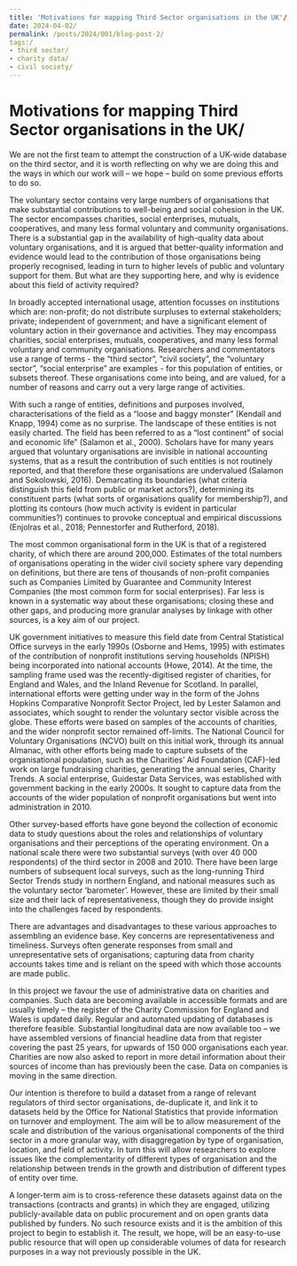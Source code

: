 ```yaml
---
title: 'Motivations for mapping Third Sector organisations in the UK'/
date: 2024-04-02/
permalink: /posts/2024/001/blog-post-2/
tags:/
- third sector/
- charity data/
- civil society/
---
```


# Motivations for mapping Third Sector organisations in the UK/

We are not the first team to attempt the construction of a UK-wide database on the third sector, and it is worth reflecting on why we are doing this and the ways in which our work will – we hope – build on some previous efforts to do so.  

The voluntary sector contains very large numbers of organisations that make substantial contributions to well-being and social cohesion in the UK. The sector encompasses charities, social enterprises, mutuals, cooperatives, and many less formal voluntary and community organisations. There is a substantial gap in the availability of high-quality data about voluntary organisations, and it is argued that better-quality information and evidence would lead to the contribution of those organisations being properly recognised, leading in turn to higher levels of public and voluntary support for them. But what are they supporting here, and why is evidence about this field of activity required?  

In broadly accepted international usage, attention focusses on institutions which are: non-profit; do not distribute surpluses to external stakeholders;  private;  independent of government; and have a significant element of voluntary action in their governance and activities. They may encompass charities, social enterprises, mutuals, cooperatives, and many less formal voluntary and community organisations. Researchers and commentators use a range of terms - the “third sector”, “civil society”, the “voluntary sector”, “social enterprise” are examples - for this population of entities, or subsets thereof. These organisations come into being, and are valued, for a number of reasons and carry out a very large range of activities.  

With such a range of entities, definitions and purposes involved, characterisations of the field as a “loose and baggy monster” (Kendall and Knapp, 1994) come as no surprise.  The landscape of these entities is not easily charted. The field has been referred to as a “lost continent” of social and economic life” (Salamon et al., 2000). Scholars have for many years argued that voluntary organisations are invisible in national accounting systems, that as a result the contribution of such entities is not routinely reported, and that therefore these organisations are undervalued (Salamon and Sokolowski, 2016). Demarcating its boundaries (what criteria distinguish this field from public or market actors?), determining its constituent parts (what sorts of organisations qualify for membership?), and plotting its contours (how much activity is evident in particular communities?) continues to provoke conceptual and empirical discussions (Enjolras et al., 2018; Pennestorfer and Rutherford, 2018).  

 

The most common organisational form in the UK is that of a registered charity, of which there are around 200,000. Estimates of the total numbers of organisations operating in the wider civil society sphere vary depending on definitions, but there are tens of thousands of non-profit companies such as Companies Limited by Guarantee and Community Interest Companies (the most common form for social enterprises). Far less is known in a systematic way about these organisations; closing these and other gaps, and producing more granular analyses by linkage with other sources, is a key aim of our project.  

UK government initiatives to measure this field date from Central Statistical Office surveys in the early 1990s (Osborne and Hems, 1995) with estimates of the contribution of nonprofit institutions serving households (NPISH) being incorporated into national accounts (Howe, 2014). At the time, the sampling frame used was the recently-digitised register of charities, for England and Wales, and the Inland Revenue for Scotland. In parallel, international efforts were getting under way in the form of the Johns Hopkins Comparative Nonprofit Sector Project, led by Lester Salamon and associates, which sought to render the voluntary sector visible across the globe. These efforts were based on samples of the accounts of charities, and the wider nonprofit sector remained off-limits. The National Council for Voluntary Organisations (NCVO) built on this initial work, through its annual Almanac, with other efforts being made to capture subsets of the organisational population, such as the Charities’ Aid Foundation (CAF)-led work on large fundraising charities, generating the annual series, Charity Trends. A social enterprise, Guidestar Data Services, was established with government backing in the early 2000s. It sought to capture data from the accounts of the wider population of nonprofit organisations but went into administration in 2010.  

Other survey-based efforts have gone beyond the collection of economic data to study questions about the roles and relationships of voluntary organisations and their perceptions of the operating environment. On a national scale there were two substantial surveys (with over 40 000 respondents) of the third sector in 2008 and 2010. There have been large numbers of subsequent local surveys, such as the long-running Third Sector Trends study in northern England, and national measures such as the voluntary sector ‘barometer’.  However, these are limited by their small size and their lack of representativeness, though they do provide insight into the challenges faced by respondents.  

There are advantages and disadvantages to these various approaches to assembling an evidence base. Key concerns are representativeness and timeliness. Surveys often generate responses from small and unrepresentative sets of organisations; capturing data from charity accounts takes time and is reliant on the speed with which those accounts are made public.  

In this project we favour the use of administrative data on charities and companies. Such data are becoming available in accessible formats and are usually timely – the register of the Charity Commission for England and Wales is updated daily. Regular and automated updating of databases is therefore feasible. Substantial longitudinal data are now available too – we have assembled versions of financial headline data from that register covering the past 25 years, for upwards of 150 000 organisations each year. Charities are now also asked to report in more detail information about their sources of income than has previously been the case. Data on companies is moving in the same direction.  

Our intention is therefore to build a dataset from a range of relevant regulators of third sector organisations, de-duplicate it, and link it to datasets held by the Office for National Statistics that provide information on turnover and employment. The aim will be to allow measurement of the scale and distribution of the various organisational components of the third sector in a more granular way, with disaggregation by type of organisation, location, and field of activity. In turn this will allow researchers to explore issues like the complementarity of different types of organisation and the relationship between trends in the growth and distribution of different types of entity over time.  

A longer-term aim is to cross-reference these datasets against data on the transactions (contracts and grants) in which they are engaged, utilizing publicly-available data on public procurement and on open grants data published by funders. No such resource exists and it is the ambition of this project to begin to establish it. The result, we hope, will be an easy-to-use public resource that will open up considerable volumes of data for research purposes in a way not previously possible in the UK.  

 